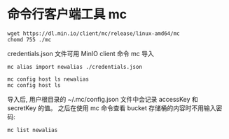 # 命令行客户端工具 mc
```
wget https://dl.min.io/client/mc/release/linux-amd64/mc
chomd 755 ./mc
```

credentials.json 文件可用 MinIO client 命令 mc 导入
```
mc alias import newalias ./credentials.json

mc config host ls newalias
mc config host ls
```

导入后, 用户根目录的
    ~/.mc/config.json
文件中会记录 accessKey 和 secretKey 的值。
之后在使用 mc 命令查看 bucket 存储桶的内容时不用输入密码:
```
mc list newalias
```

